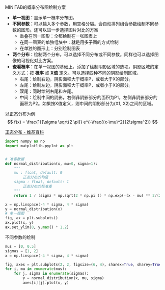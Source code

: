 MINITAB的概率分布图绘制方案

- **单一视图**：显示单一概率分布图。
- **不同参数**：可以输入多个参数，用空格分隔。会自动排列组合参数绘制不同参数的图形。还可以进一步选择图片对比的方案
  - 重叠在同一图形：全都绘制在一张图表上
  - 在同一图表的单独组块中：就是用多子图的方式绘制
  - 在单独的图形上：分别绘制图表
- **两个分布**：绘制两个分布，可以选择不同分布或不同参数。同样也可以选择图像的可视化对比方案。
- **查看概率**：在单一视图的基础上，添加了绘制阴影区域的选项。阴影区域的定义方式：按 **概率** 或 **X值** 定义。可以选择四种不同的阴影绘制区域。
  - 右尾：绘制右边，阴影面积大于概率P，或者大于X的部分。
  - 左尾：绘制左边，阴影面积大于概率P，或者小于X的部分。
  - 双尾：同时绘制右尾和左尾。
  - 中间：绘制中间的阴影，右侧非阴影部分的面积为P1，左侧非阴影部分的面积为P2。如果按X值定义，则中间的阴影部分为(X1, X2)之间的区域。

以正态分布为例
$$
f(x) = \frac{1}{\sigma \sqrt{2 \pi}} 
e^{-\frac{(x-\mu)^2}{2\sigma^2}}
$$


[正态分布 - 维基百科](https://zh.wikipedia.org/wiki/正态分布)

```python
import numpy as np
import matplotlib.pyplot as plt


# 准备数据
def normal_distribution(x, mu=0, sigma=1):
    """
    mu : float, default: 0
        正态分布的均值
    sigma : float, default: 1
        正态分布的标准差
    """
    return 1 / (sigma * np.sqrt(2 * np.pi )) * np.exp(-(x - mu) ** 2/(2 * sigma ** 2))

x = np.linspace(-4 * sigma, 4 * sigma)
y = normal_distribution(x)
# 单一视图
fig, ax = plt.subplots()
ax.plot(x, y)
ax.set_ylim(0, y.max() * 1.2)
```

不同参数的绘制

```python
mus = [0, 0.5]
sigmas = [1, 2]
x = np.linspace(-4 * sigma, 4 * sigma)

fig, axes = plt.subplots(2, 2, figsize=(6, 4), sharex=True, sharey=True, layout='tight')
for i, mu in enumerate(mus):
    for j, sigma in enumerate(sigmas):
        y = normal_distribution(x, mu, sigma)
        axes[i][j].plot(x, y)
```

